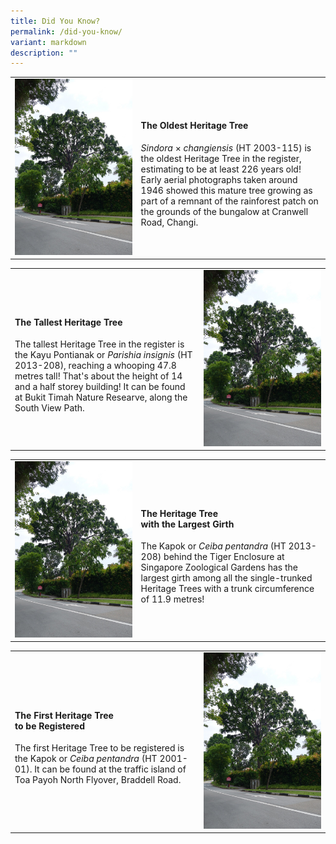 ```yaml
---
title: Did You Know?
permalink: /did-you-know/
variant: markdown
description: ""
---
```

<table><tbody>
<tr><td rowspan="1" colspan="1">
<div class="isomer-image-wrapper">
<img src="/images/Heritage_trees_photos/sinxcha_ht2003-115_habit.jpg"></div></td>
<td style="vertical-align: middle" height="auto" width="60%" rowspan="1" colspan="2">
<h4><b>The Oldest Heritage Tree</b></h4>
<i>Sindora</i> × <i>changiensis</i> (HT 2003-115) is the oldest Heritage Tree in the register, estimating to be at least 226 years old! Early aerial photographs taken around 1946 showed this mature tree growing as part of a remnant of the rainforest patch on the grounds of the bungalow at Cranwell Road, Changi.</td></tr></tbody></table>
<table><tbody>
<tr><td style="vertical-align: middle" height="auto" width="60%" rowspan="1" colspan="2">
<h4><b>The Tallest Heritage Tree</b></h4>
The tallest Heritage Tree in the register is the Kayu Pontianak or <i>Parishia insignis</i> (HT 2013-208), reaching a whooping 47.8 metres tall! That's about the height of 14 and a half storey building! It can be found at Bukit Timah Nature Researve, along the South View Path.
</td>
<td rowspan="1" colspan="1">
<div class="isomer-image-wrapper">
<img src="/images/Heritage_trees_photos/sinxcha_ht2003-115_habit.jpg">
</div></td></tr></tbody></table>
<table><tbody>
<tr><td rowspan="1" colspan="1">
<div class="isomer-image-wrapper">
<img src="/images/Heritage_trees_photos/sinxcha_ht2003-115_habit.jpg"></div></td>
<td style="vertical-align: middle" height="auto" width="60%" rowspan="1" colspan="2">
<h4><b>The Heritage Tree<br>with the Largest Girth</b></h4>
The Kapok or <i>Ceiba pentandra</i> (HT 2013-208) behind the Tiger Enclosure at Singapore Zoological Gardens has the largest girth among all the single-trunked Heritage Trees with a trunk circumference of 11.9 metres!
</td></tr></tbody></table>
<table><tbody>
<tr><td style="vertical-align: middle" height="auto" width="60%" rowspan="1" colspan="2">
<h4><b>The First Heritage Tree<br>to be Registered</b></h4>
The first Heritage Tree to be registered is the Kapok or <i>Ceiba pentandra</i> (HT 2001-01). It can be found at the traffic island of Toa Payoh North Flyover, Braddell Road.
</td>
<td rowspan="1" colspan="1">
<div class="isomer-image-wrapper">
<img src="/images/Heritage_trees_photos/sinxcha_ht2003-115_habit.jpg">
</div></td></tr></tbody></table>